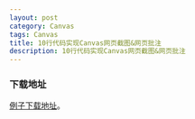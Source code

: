 ```yaml
---
layout: post
category: Canvas
tags: Canvas
title: 10行代码实现Canvas网页截图&网页批注
description: 10行代码实现Canvas网页截图&网页批注
---
```


### 下载地址
 
  [例子下载地址][Sample_Download]。
    
    

[Sample_Download]: https://github.com/zhmlvft/canvas-screenshot "例子下载地址"
